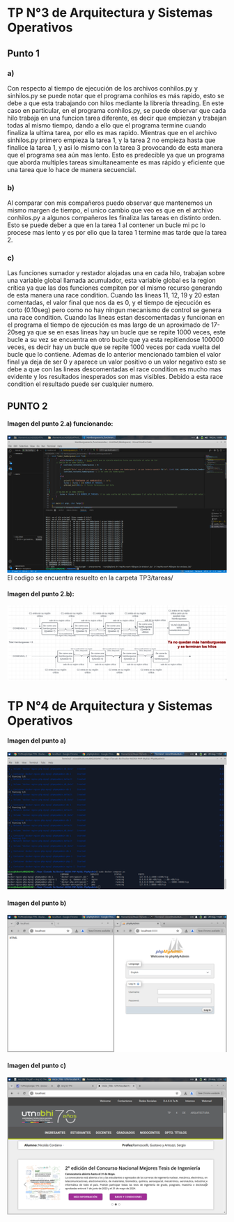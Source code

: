# TP N°3 de Arquitectura y Sistemas Operativos

## Punto 1

### a)

Con respecto al tiempo de ejecución de los archivos conhilos.py y sinhilos.py se puede notar que el programa conhilos es más rapido, esto se debe a que esta trabajando con hilos mediante la librería threading. En este caso en particular, en el programa conhilos.py, se puede observar que cada hilo trabaja en una funcion tarea diferente, es decir que empiezan y trabajan todas al mismo tiempo, dando a ello que el programa termine cuando finaliza la ultima tarea, por ello es mas rapido. Mientras que en el archivo sinhilos.py primero empieza la tarea 1, y la tarea 2 no empieza hasta que finalice la tarea 1, y asi lo mismo con la tarea 3 provocando de esta manera que el programa sea aún mas lento.
Esto es predecible ya que un programa que aborda multiples tareas simultaneamente es mas rápido y eficiente que una tarea que lo hace de manera secuencial.

### b)

Al comparar con mis compañeros puedo observar que mantenemos un mismo margen de tiempo, el unico cambio que veo es que en el archivo conhilos.py a algunos compañeros les finaliza las tareas en distinto orden.
Esto se puede deber a que en la tarea 1 al contener un bucle mi pc lo procese mas lento y es por ello que la tarea 1 termine mas tarde que la tarea 2.

### c)
Las funciones sumador y restador alojadas una en cada hilo, trabajan sobre una variable global llamada acumulador, esta variable global es la region crítica ya que las dos funciones compiten por el mismo recurso generando de esta manera una race condition.
Cuando las lineas 11, 12, 19 y 20 estan comentadas, el valor final que nos da es 0, y el tiempo de ejecución es corto (0.10seg) pero como no hay ningun mecanismo de control se genera una race condition. Cuando las lineas estan descomentadas y funcionan en el programa el tiempo de ejecución es mas largo de un aproximado de 17-20seg ya que se en esas lineas hay un bucle que se repite 1000 veces, este bucle a su vez se encuentra en otro bucle que ya esta repitiendose 100000 veces, es decir hay un bucle que se repite 1000 veces por cada vuelta del bucle que lo contiene. Ademas de lo anterior mencionado tambien el valor final ya deja de ser 0 y aparece un valor positivo o un valor negativo esto se debe a que con las lineas descomentadas el race condition es mucho mas evidente y los resultados inesperados son mas visibles. Debido a esta race condition el resultado puede ser cualquier numero.

## PUNTO 2

#### Imagen del punto 2.a) funcionando: 

![Punto2aOK](https://github.com/NACXIIX/ASO2024TPs/blob/main/TP3/IMAGENES/punto2a_funcionando.png)
El codigo se encuentra resuelto en la carpeta TP3/tareas/

#### Imagen del punto 2.b):

![Punto2bOK](https://github.com/NACXIIX/ASO2024TPs/blob/main/IMAGENES/grafico_comensales.png)





# TP N°4 de Arquitectura y Sistemas Operativos

#### Imagen del punto a)
![PuntoAOK](https://github.com/NACXIIX/ASO2024TPs/blob/main/IMAGENES/TP4_A_docker-compose-s_servicios_creados_corriendo.png)

#### Imagen del punto b)
![PuntoBOK](https://github.com/NACXIIX/ASO2024TPs/blob/main/IMAGENES/TP4_B_phpmyadmin_y_nginx.png)

#### Imagen del punto c)
![PuntoCOK](https://github.com/NACXIIX/ASO2024TPs/blob/main/IMAGENES/TP4_C_facultadlocalhost.png)